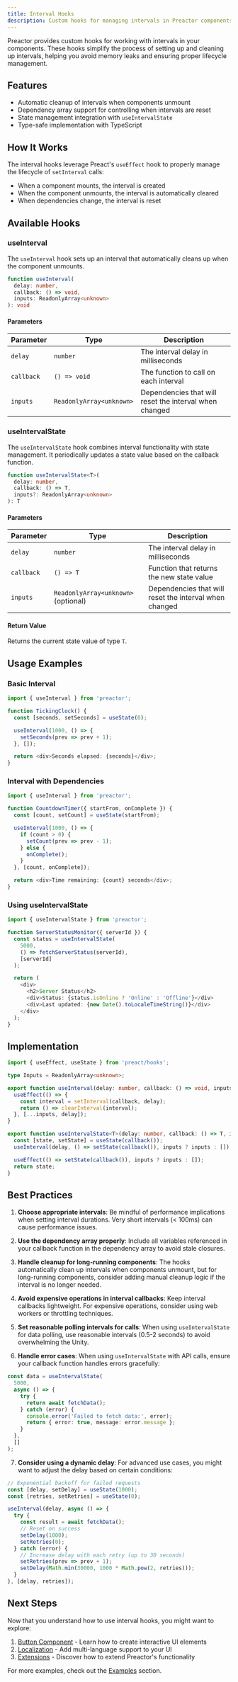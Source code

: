 ```yaml
---
title: Interval Hooks
description: Custom hooks for managing intervals in Preactor components
---
```


Preactor provides custom hooks for working with intervals in your components. These hooks simplify the process of setting up and cleaning up intervals, helping you avoid memory leaks and ensuring proper lifecycle management.

## Features

- Automatic cleanup of intervals when components unmount
- Dependency array support for controlling when intervals are reset
- State management integration with `useIntervalState`
- Type-safe implementation with TypeScript

## How It Works

The interval hooks leverage Preact's `useEffect` hook to properly manage the lifecycle of `setInterval` calls:

- When a component mounts, the interval is created
- When the component unmounts, the interval is automatically cleared
- When dependencies change, the interval is reset

## Available Hooks

### useInterval

The `useInterval` hook sets up an interval that automatically cleans up when the component unmounts.

```typescript
function useInterval(
  delay: number,
  callback: () => void,
  inputs: ReadonlyArray<unknown>
): void
```

#### Parameters

| Parameter | Type | Description |
|-----------|------|-------------|
| `delay` | `number` | The interval delay in milliseconds |
| `callback` | `() => void` | The function to call on each interval |
| `inputs` | `ReadonlyArray<unknown>` | Dependencies that will reset the interval when changed |

### useIntervalState

The `useIntervalState` hook combines interval functionality with state management. It periodically updates a state value based on the callback function.

```typescript
function useIntervalState<T>(
  delay: number,
  callback: () => T,
  inputs?: ReadonlyArray<unknown>
): T
```

#### Parameters

| Parameter | Type | Description |
|-----------|------|-------------|
| `delay` | `number` | The interval delay in milliseconds |
| `callback` | `() => T` | Function that returns the new state value |
| `inputs` | `ReadonlyArray<unknown>` (optional) | Dependencies that will reset the interval when changed |

#### Return Value

Returns the current state value of type `T`.

## Usage Examples

### Basic Interval

```typescript
import { useInterval } from 'preactor';

function TickingClock() {
  const [seconds, setSeconds] = useState(0);

  useInterval(1000, () => {
    setSeconds(prev => prev + 1);
  }, []);

  return <div>Seconds elapsed: {seconds}</div>;
}
```

### Interval with Dependencies

```typescript
import { useInterval } from 'preactor';

function CountdownTimer({ startFrom, onComplete }) {
  const [count, setCount] = useState(startFrom);

  useInterval(1000, () => {
    if (count > 0) {
      setCount(prev => prev - 1);
    } else {
      onComplete();
    }
  }, [count, onComplete]);

  return <div>Time remaining: {count} seconds</div>;
}
```

### Using useIntervalState

```typescript
import { useIntervalState } from 'preactor';

function ServerStatusMonitor({ serverId }) {
  const status = useIntervalState(
    5000,
    () => fetchServerStatus(serverId),
    [serverId]
  );

  return (
    <div>
      <h2>Server Status</h2>
      <div>Status: {status.isOnline ? 'Online' : 'Offline'}</div>
      <div>Last updated: {new Date().toLocaleTimeString()}</div>
    </div>
  );
}
```

## Implementation

```typescript
import { useEffect, useState } from 'preact/hooks';

type Inputs = ReadonlyArray<unknown>;

export function useInterval(delay: number, callback: () => void, inputs: Inputs) {
  useEffect(() => {
    const interval = setInterval(callback, delay);
    return () => clearInterval(interval);
  }, [...inputs, delay]);
}

export function useIntervalState<T>(delay: number, callback: () => T, inputs?: Inputs) {
  const [state, setState] = useState(callback());
  useInterval(delay, () => setState(callback()), inputs ? inputs : []);

  useEffect(() => setState(callback()), inputs ? inputs : []);
  return state;
}
```

## Best Practices

1. **Choose appropriate intervals**: Be mindful of performance implications when setting interval durations. Very short intervals (< 100ms) can cause performance issues.

2. **Use the dependency array properly**: Include all variables referenced in your callback function in the dependency array to avoid stale closures.

3. **Handle cleanup for long-running components**: The hooks automatically clean up intervals when components unmount, but for long-running components, consider adding manual cleanup logic if the interval is no longer needed.

4. **Avoid expensive operations in interval callbacks**: Keep interval callbacks lightweight. For expensive operations, consider using web workers or throttling techniques.

5. **Set reasonable polling intervals for calls**: When using `useIntervalState` for data polling, use reasonable intervals (0.5-2 seconds) to avoid overwhelming the Unity.

6. **Handle error cases**: When using `useIntervalState` with API calls, ensure your callback function handles errors gracefully:

```typescript
const data = useIntervalState(
  5000,
  async () => {
    try {
      return await fetchData();
    } catch (error) {
      console.error('Failed to fetch data:', error);
      return { error: true, message: error.message };
    }
  },
  []
);
```

7. **Consider using a dynamic delay**: For advanced use cases, you might want to adjust the delay based on certain conditions:

```typescript
// Exponential backoff for failed requests
const [delay, setDelay] = useState(1000);
const [retries, setRetries] = useState(0);

useInterval(delay, async () => {
  try {
    const result = await fetchData();
    // Reset on success
    setDelay(1000);
    setRetries(0);
  } catch (error) {
    // Increase delay with each retry (up to 30 seconds)
    setRetries(prev => prev + 1);
    setDelay(Math.min(30000, 1000 * Math.pow(2, retries)));
  }
}, [delay, retries]);
```

## Next Steps

Now that you understand how to use interval hooks, you might want to explore:

1. [Button Component](/examples/button) - Learn how to create interactive UI elements
2. [Localization](/examples/localization) - Add multi-language support to your UI
3. [Extensions](/examples/extensions) - Discover how to extend Preactor's functionality

For more examples, check out the [Examples](/examples) section.

